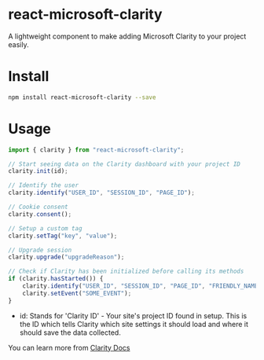 # react-microsoft-clarity

A lightweight component to make adding Microsoft Clarity to your project easily.

# Install

```bash
npm install react-microsoft-clarity --save
```

# Usage

```typescript
import { clarity } from "react-microsoft-clarity";

// Start seeing data on the Clarity dashboard with your project ID
clarity.init(id);

// Identify the user
clarity.identify("USER_ID", "SESSION_ID", "PAGE_ID");

// Cookie consent
clarity.consent();

// Setup a custom tag
clarity.setTag("key", "value");

// Upgrade session
clarity.upgrade("upgradeReason");

// Check if Clarity has been initialized before calling its methods
if (clarity.hasStarted()) {
	clarity.identify("USER_ID", "SESSION_ID", "PAGE_ID", "FRIENDLY_NAME");
	clarity.setEvent("SOME_EVENT");
}
```

-   id: Stands for 'Clarity ID' - Your site's project ID found in setup. This is the ID which tells Clarity which site settings it should load and where it should save the data collected.

You can learn more from [Clarity Docs](https://learn.microsoft.com/en-us/clarity/)
